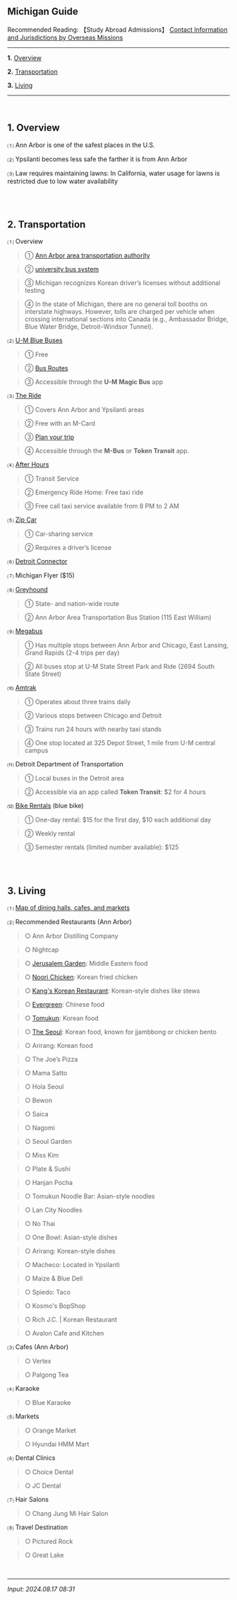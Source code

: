 ## **Michigan Guide**

Recommended Reading: 【Study Abroad Admissions】 [Contact Information and Jurisdictions by Overseas Missions](https://jb243.github.io/pages/1889)

---

**1.** [Overview](#1-overview)

**2.** [Transportation](#2-transportation)

**3.** [Living](#3-living)

---

<br>

## **1. Overview**

 ⑴ Ann Arbor is one of the safest places in the U.S.

 ⑵ Ypsilanti becomes less safe the farther it is from Ann Arbor

 ⑶ Law requires maintaining lawns: In California, water usage for lawns is restricted due to low water availability

<br>

<br>

## **2. Transportation**

⑴ Overview

> ① [Ann Arbor area transportation authority](https://www.theride.org/)

> ② [university bus system](https://ltp.umich.edu/campus-transit/)

> ③ Michigan recognizes Korean driver’s licenses without additional testing

> ④  In the state of Michigan, there are no general toll booths on interstate highways. However, tolls are charged per vehicle when crossing international sections into Canada (e.g., Ambassador Bridge, Blue Water Bridge, Detroit–Windsor Tunnel).

⑵ [U-M Blue Buses](https://ltp.umich.edu/)

> ① Free

> ② [Bus Routes](https://ltp.umich.edu/campus-transit/routes-and-schedules/)

> ③ Accessible through the **U-M Magic Bus** app

⑶ [The Ride](https://www.theride.org/)

> ① Covers Ann Arbor and Ypsilanti areas

> ② Free with an M-Card

> ③ [Plan your trip](https://www.theride.org/how-ride/plan-your-trip)

> ④ Accessible through the **M-Bus** or **Token Transit** app.

⑷ [After Hours](https://ltp.umich.edu/campus-transit/after-hours/)

> ① Transit Service

> ② Emergency Ride Home: Free taxi ride

> ③ Free call taxi service available from 8 PM to 2 AM

⑸ [Zip Car](https://www.zipcar.com/universities/university-of-michigan)

> ① Car-sharing service

> ② Requires a driver’s license

⑹ [Detroit Connector](https://bustickets.com/carriers/detroit-connector)

⑺ Michigan Flyer ($15)

⑻ [Greyhound](https://www.greyhound.com/)

> ① State- and nation-wide route

> ② Ann Arbor Area Transportation Bus Station (115 East William)

⑼ [Megabus](https://us.megabus.com/)

> ① Has multiple stops between Ann Arbor and Chicago, East Lansing, Grand Rapids (2-4 trips per day)

> ② All buses stop at U-M State Street Park and Ride (2694 South State Street)

⑽ [Amtrak](https://www.amtrak.com/home.html)

> ① Operates about three trains daily

> ② Various stops between Chicago and Detroit

> ③ Trains run 24 hours with nearby taxi stands

> ④ One stop located at 325 Depot Street, 1 mile from U-M central campus

⑾ Detroit Department of Transportation

> ① Local buses in the Detroit area

> ② Accessible via an app called **Token Transit**: $2 for 4 hours

⑿ [Bike Rentals](https://recsports.umich.edu/rentals/) (blue bike)

> ① One-day rental: $15 for the first day, $10 each additional day

> ② Weekly rental

> ③ Semester rentals (limited number available): $125

<br>

<br>

## **3. Living**

⑴ [Map of dining halls, cafes, and markets](https://dining.umich.edu/menus-locations/#:~:text=Withmanydininghallsresidential,grilledormadetoorder)

⑵ Recommended Restaurants (Ann Arbor)

> ○ Ann Arbor Distilling Company

> ○ Nightcap

> ○ [Jerusalem Garden](https://maps.app.goo.gl/8LTd7xePfQ6dK5ny6?g_st=ic): Middle Eastern food

> ○ [Noori Chicken](https://maps.app.goo.gl/ruYAwmuqFsy73P667?g_st=ic): Korean fried chicken

> ○ [Kang's Korean Restaurant](https://maps.app.goo.gl/SrPYnSKnSxpi7Jyp9?g_st=ic): Korean-style dishes like stews

> ○ [Evergreen](https://maps.app.goo.gl/1TGpxoAURaXnMVqz7?g_st=ic): Chinese food

> ○ [Tomukun](https://maps.app.goo.gl/xZUUBHRDNcVaJvfGA?g_st=ic): Korean food

> ○ [The Seoul](https://maps.app.goo.gl/qTmw5feRgJRwaya56?g_st=ic): Korean food, known for jjambbong or chicken bento

> ○ Arirang: Korean food

> ○ The Joe’s Pizza

> ○ Mama Satto

> ○ Hola Seoul

> ○ Bewon

> ○ Saica

> ○ Nagomi

> ○ Seoul Garden

> ○ Miss Kim

> ○ Plate & Sushi

> ○ Hanjan Pocha

> ○ Tomukun Noodle Bar: Asian-style noodles

> ○ Lan City Noodles

> ○ No Thai

> ○ One Bowl: Asian-style dishes

> ○ Arirang: Korean-style dishes

> ○ Macheco: Located in Ypsilanti 

> ○ Maize & Blue Deli

> ○ Spiedo: Taco

> ○ Kosmo's BopShop

> ○ Rich J.C. | Korean Restaurant 

> ○ Avalon Cafe and Kitchen 

⑶ Cafes (Ann Arbor)

> ○ Vertex

> ○ Palgong Tea

⑷ Karaoke

> ○ Blue Karaoke

⑸ Markets

> ○ Orange Market

> ○ Hyundai HMM Mart

⑹ Dental Clinics

> ○ Choice Dental

> ○ JC Dental

⑺ Hair Salons

> ○ Chang Jung Mi Hair Salon

⑻ Travel Destination

> ○ Pictured Rock

> ○ Great Lake

<br>

---

_Input: 2024.08.17 08:31_

